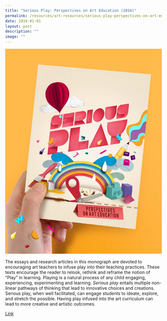 ```yaml
---
title: "Serious Play: Perspectives on Art Education (2016)"
permalink: /resources/art-resources/serious-play-perspectives-on-art-education-2016/
date: 2016-01-01
layout: post
description: ""
image: ""
---
```

![](/images/3ad5b131f_u5065.jpg)

The essays and research articles in this monograph are devoted to encouraging art teachers to infuse play into their teaching practices. These texts encourage the reader to relook, rethink and reframe the notion of “Play” in learning. Playing is a natural process of any child engaging, experiencing, experimenting and learning. _Serious play_ entails multiple non-linear pathways of thinking that lead to innovative choices and creations. Serious play, when well facilitated, can engage students to ideate, explore, and stretch the possible. Having play infused into the art curriculum can lead to more creative and artistic outcomes.   

[Link](https://go.gov.sg/serious-play)